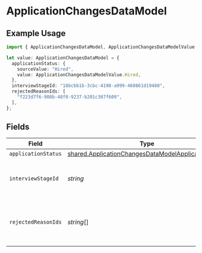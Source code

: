 # ApplicationChangesDataModel

## Example Usage

```typescript
import { ApplicationChangesDataModel, ApplicationChangesDataModelValue } from "@stackone/stackone-client-ts/sdk/models/shared";

let value: ApplicationChangesDataModel = {
  applicationStatus: {
    sourceValue: "Hired",
    value: ApplicationChangesDataModelValue.Hired,
  },
  interviewStageId: "18bcbb1b-3cbc-4198-a999-460861d19480",
  rejectedReasonIds: [
    "f223d7f6-908b-48f0-9237-b201c307f609",
  ],
};
```

## Fields

| Field                                                                                                                             | Type                                                                                                                              | Required                                                                                                                          | Description                                                                                                                       | Example                                                                                                                           |
| --------------------------------------------------------------------------------------------------------------------------------- | --------------------------------------------------------------------------------------------------------------------------------- | --------------------------------------------------------------------------------------------------------------------------------- | --------------------------------------------------------------------------------------------------------------------------------- | --------------------------------------------------------------------------------------------------------------------------------- |
| `applicationStatus`                                                                                                               | [shared.ApplicationChangesDataModelApplicationStatus](../../../sdk/models/shared/applicationchangesdatamodelapplicationstatus.md) | :heavy_minus_sign:                                                                                                                | N/A                                                                                                                               |                                                                                                                                   |
| `interviewStageId`                                                                                                                | *string*                                                                                                                          | :heavy_minus_sign:                                                                                                                | Unique identifier of the interview stage                                                                                          | 18bcbb1b-3cbc-4198-a999-460861d19480                                                                                              |
| `rejectedReasonIds`                                                                                                               | *string*[]                                                                                                                        | :heavy_minus_sign:                                                                                                                | Unique identifiers of the rejection reasons                                                                                       | [<br/>"f223d7f6-908b-48f0-9237-b201c307f609"<br/>]                                                                                |